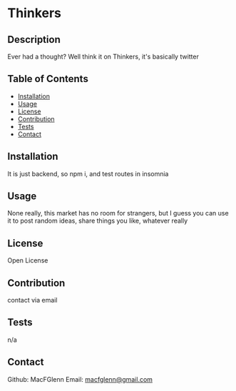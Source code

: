 # Thinkers

## Description

Ever had a thought? Well think it on Thinkers, it's basically twitter

## Table of Contents

- [Installation](#installation)
- [Usage](#usage)
- [License](#license)
- [Contribution](#contribution)
- [Tests](#tests)
- [Contact](#contact)

## Installation

It is just backend, so npm i, and test routes in insomnia

## Usage

None really, this market has no room for strangers, but I guess you can use it to post random ideas, share things you like, whatever really

## License

Open License

## Contribution

contact via email

## Tests

n/a

## Contact

Github: MacFGlenn
Email: macfglenn@gmail.com

